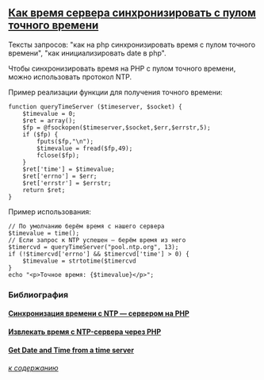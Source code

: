 ## [Как время сервера синхронизировать с пулом точного времени](#)

Тексты запросов:
"как на php синхронизировать время с пулом точного времени",
"как инициализировать date в php".

Чтобы синхронизировать время на PHP с пулом точного времени, можно использовать протокол NTP.

Пример реализации функции для получения точного времени:

```
function queryTimeServer ($timeserver, $socket) {
    $timevalue = 0;
    $ret = array();
    $fp = @fsockopen($timeserver,$socket,$err,$errstr,5);
    if ($fp) {
        fputs($fp,"\n");
        $timevalue = fread($fp,49);
        fclose($fp);
    }
    $ret['time'] = $timevalue;
    $ret['errno'] = $err;
    $ret['errstr'] = $errstr;
    return $ret;
}
```
Пример использования: 

```
// По умолчанию берём время с нашего сервера
$timevalue = time();
// Если запрос к NTP успешен — берём время из него
$timercvd = queryTimeServer("pool.ntp.org", 13);
if (!$timercvd['errno'] && $timercvd['time'] > 0) {
    $timevalue = strtotime($timercvd
}
echo "<p>Точное время: {$timevalue}</p>";
```





### Библиография

#### [Синхронизация времени с NTP — сервером на PHP](https://www.kobzarev.com/programming/time-synchronization-with-ntp-server-in-php/)

#### [Извлекать время с NTP-сервера через PHP](https://stackoverflow.com/questions/16592142/retrieve-time-from-ntp-server-via-php)

#### [Get Date and Time from a time server](http://www.kloth.net/software/timesrv1.php)




###### [к содержанию](#%D0%BF%D1%80%D0%B8%D0%BC%D0%B5%D1%80-%D1%84%D0%B0%D0%B9%D0%BB%D0%B0-php.ini-%D0%B8-o%D0%BF%D0%B8%D1%81%D0%B0%D0%BD%D0%B8%D0%B5-%D0%B5%D0%B3%D0%BE-%D0%B4%D0%B8%D1%80%D0%B5%D0%BA%D1%82%D0%B8%D0%B2)
